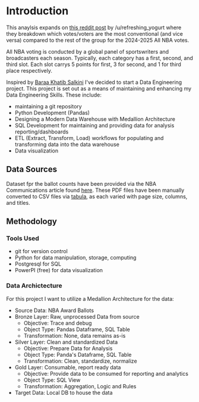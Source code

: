 # Introduction

This anaylsis expands on [this reddit post](https://old.reddit.com/r/nba/comments/1kv1i7j/data_analysis_who_are_the_most_conventional_and/) by /u/refreshing_yogurt where they breakdown which votes/voters are the most conventional (and vice versa) compared to the rest of the group for the 2024-2025 All NBA votes. 

All NBA voting is conducted by a global panel of sportswriters and broadcasters each season. Typically, each category has a first, second, and third slot. Each slot carrys 5 points for first, 3 for second, and 1 for third place respectively. 

Inspired by [Baraa Khatib Salkini](https://github.com/DataWithBaraa) I've decided to start a Data Engineering project. 
This project is set out as a means of maintaining and enhancing my Data Engineering Skills. These include:
- maintaining a git repository
- Python Development (Pandas)
- Designing a Modern Data Warehouse with Medallion Architecture
- SQL Development for maintaining and providing data for analysis reporting/dashboards
- ETL (Extract, Transform, Load) workflows for populating and transforming data into the data warehouse
- Data visualization

## Data Sources

Dataset fpr the ballot counts have been provided via the NBA Communications article found [here](https://pr.nba.com/voting-results-2024-25-nba-regular-season-awards/). These PDF files have been manually converted to CSV files via [tabula](https://tabula.technology/), as each varied with page size, columns, and titles. 

## Methodology

### Tools Used

- git for version control
- Python for data manipulation, storage, computing
- Postgresql for SQL
- PowerPI (free) for data visualization

### Data Archictecture

For this project I want to utilize a Medallion Architecture for the data:
- Source Data: NBA Award Ballots
- Bronze Layer: Raw, unprocessed Data from source
    - Objective: Trace and debug
    - Object Type: Pandas Dataframe, SQL Table
    - Transformation: None, data remains as-is
- Silver Layer: Clean and standardized Data
    - Objective: Prepare Data for Analysis
    - Object Type: Panda's Dataframe, SQL Table
    - Transformation: Clean, standardize, normalize
- Gold Layer: Consumable, report ready data
    - Objective: Provide data to be consumed for reporting and analytics
    - Object Type: SQL View
    - Transformation: Aggregation, Logic and Rules
- Target Data: Local DB to house the data
